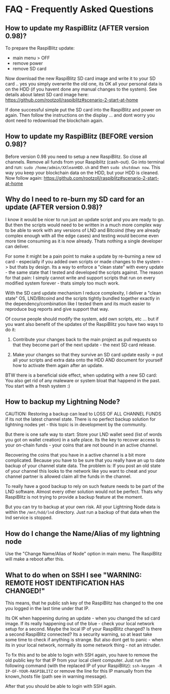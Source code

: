 # FAQ - Frequently Asked Questions

## How to update my RaspiBlitz (AFTER version 0.98)?

To prepare the RaspiBlitz update:

- main menu > OFF
- remove power
- remove SD card

Now download the new RaspiBlitz SD card image and write it to your SD card .. yes you simply overwrite the old one, its OK all your personal data is on the HDD (if you havent done any manual changes to the system). See details about latest SD card image here: https://github.com/rootzoll/raspiblitz#scenario-2-start-at-home

If done successful simple put the SD card into the RaspiBlitz and power on again. Then follow the instructions on the display ... and dont worry you dont need to redownload the blockchain again.

## How to update my RaspiBlitz (BEFORE version 0.98)?

Before version 0.98 you need to setup a new RaspiBlitz. So close all channels. Remove all funds from your Raspiblitz (cash-out). Go into terminal and run: `sudo /home/admin/XXleanHDD.sh` and then `sudo shutdown now`. This way you keep your blockchain data on the HDD, but your HDD is cleaned. Now follow again: https://github.com/rootzoll/raspiblitz#scenario-2-start-at-home

## Why do I need to re-burn my SD card for an update (AFTER version 0.98)? 

I know it would be nicer to run just an update script and you are ready to go. But then the scripts would need to be written in a much more complex way to be able to work with any versions of LND and Bitcoind (they are already complex enough with all the edge cases) and testing would become even more time consuming as it is now already. Thats nothing a single developer can deliver. 

For some it might be a pain point to make a update by re-burning a new sd card - especially if you added own scripts or made changes to the system -> but thats by design. Its a way to enforce a "clean state" with every update - the same state that I tested and developed the scripts against. The reason for that pain: I simply cannot write and support scripts that run on every modified system forever - thats simply too much work.

With the SD card update mechanism I reduce complexity, I deliver a "clean state" OS, LND/Bitcoind and the scripts tightly bundled together exactly in the dependency/combination like I tested them and its much easier to reproduce bug reports and give support that way.

Of course people should modify the system, add own scripts, etc ... but if you want also benefit of the updates of the RaspiBlitz you have two ways to do it:

1. Contribute your changes back to the main project as pull requests so that they become part of the next update - the next SD card release.

2. Make your changes so that they survive an SD card update easily -> put all your scripts and extra data onto the HDD AND document for yourself how to activate them again after an update. 

BTW there is a beneficial side effect, when updating with a new SD card: You also get rid of any maleware or system bloat that happend in the past. You start with a fresh system :)

## How to backup my Lightning Node?

CAUTION:  Restoring a backup can lead to LOSS OF ALL CHANNEL FUNDS if its not the latest channel state. There is no perfect backup solution for lightning nodes yet - this topic is in development by the community.

But there is one safe way to start: Store your LND wallet seed (list of words you got on wallet creation) in a safe place. Its the key to recover access to your on-chain funds - your coins that are not bound in an active channel.

Recovering the coins that you have in a active channel is a bit more complicated. Because you have to be sure that you really have an up to date backup of your channel state data. The problem is: If you post an old state of your channel this looks to the network like you want to cheat and your channel partner is allowed claim all the funds in the channel.

To really have a good backup to rely on such feature needs to be part of the LND software. Almost every other solution would not be perfect. Thats why RaspiBlitz is not trying to provide a backup feature at the moment.

But you can try to backup at your own risk. All your Lightning Node data is within the `/mnt/hdd/lnd` directory. Just run a backup of that data when the lnd service is stopped.

## How do I change the Name/Alias of my lightning node

Use the "Change Name/Alias of Node" option in main menu. The RaspiBlitz will make a reboot after this.

## What to do when on SSH I see "WARNING: REMOTE HOST IDENTIFICATION HAS CHANGED!"

This means, that he public ssh key of the RaspiBlitz has changed to the one you logged in the last time under that IP.

Its OK when happening during an update - when you changed the sd card image. If its really happening out of the blue - check your local network setup for a second. Maybe the local IP of your RaspiBlitz changed? Is there a second RaspiBlitz connected? Its a security warning, so at least take some time to check if anything is strange. But also dont get to panic - when its in your local network, normally its some network thing - not an intruder.

To fix this and to be able to login with SSH again, you have to remove the old public key for that IP from your local client computer. Just run the following command (with the replaced IP of your RaspiBlitz): `ssh-keygen -R IP-OF-YOUR-RASPIBLITZ` or remove the line for this IP manually from the known_hosts file (path see in warning message).

After that you should be able to login with SSH again.